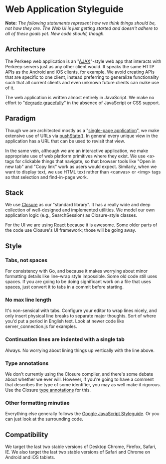 # Web Application Styleguide

**Note:** *The following statements represent how we think things
should be, not how they are. The Web UI is just getting started and doesn't
adhere to all of these goals yet. New code should, though.*


## Architecture

The Perkeep web application is an "[AJAX][]"-style web app that interacts
with Perkeep servers just as any other client would.  It speaks the same
HTTP APIs as the Android and iOS clients, for example. We avoid creating APIs
that are specific to one client, instead preferring to generalize functionality
such that all current clients and even unknown future clients can make use of
it.

The web application is written almost entirely in JavaScript. We make no effort
to "[degrade gracefully][]" in the absence of JavaScript or CSS support.

[AJAX]: http://en.wikipedia.org/wiki/Ajax_(programming)
[degrade gracefully]: http://www.w3.org/wiki/Graceful_degredation_versus_progressive_enhancement

## Paradigm

Though we are architected mostly as a "[single-page application][]", we make
extensive use of URLs via [pushState()][].  In general every unique view in the
application has a URL that can be used to revisit that view.

In the same vein, although we are an interactive application, we make
appropriate use of web platform primitives where they exist. We use &lt;a&gt;
tags for clickable things that navigate, so that browser tools like "Open in
new tab" and "Copy link" work as users would expect. Similarly, when we want to
display text, we use HTML text rather than  &lt;canvas&gt; or &lt;img&gt; tags
so that selection and find-in-page work.

[single-page application]: http://en.wikipedia.org/wiki/Single-page_application
[pushState()]: https://developer.mozilla.org/en-US/docs/Web/Guide/API/DOM/Manipulating_the_browser_history

## Stack

We use [Closure](https://code.google.com/p/closure-library/) as our "standard
library". It has a really wide and deep collection of well-designed and
implemented utilities. We model our own application logic (e.g., SearchSession)
as Closure-style classes.

For the UI we are using [React](http://facebook.github.io/react/) because it is
awesome. Some older parts of the code use Closure's UI framework; those will be
going away.


## Style

### Tabs, not spaces
For consistency with Go, and because it makes worrying about minor formatting
details like line-wrap style impossible. Some old code still uses spaces. If
you are going to be doing significant work on a file that uses spaces, just
convert it to tabs in a commit before starting.

### No max line length
It's non-sensical with tabs. Configure your editor to wrap lines nicely, and
only insert physical line breaks to separate major thoughts. Sort of where
you'd put a period in English text. Look at newer code like
server_connection.js for examples.

### Continuation lines are indented with a single tab
Always. No worrying about lining things up vertically with the line above.

### Type annotations
We don't currently using the Closure compiler, and there's some debate about
whether we ever will. However, if you're going to have a comment that describes
the type of some identifier, you may as well make it rigorous. Use the Closure
[type annotations](https://developers.google.com/closure/compiler/docs/js-for-compiler)
for this.

### Other formatting minutiae
Everything else generally follows the [Google JavaScript
Styleguide](https://google.github.io/styleguide/jsguide.html).
Or you can just look at the surrounding code.


## Compatibility

We target the last two stable versions of Desktop Chrome, Firefox, Safari, IE.
We also target the last two stable versions of Safari and Chrome on Android and
iOS tablets.
